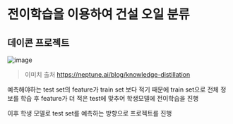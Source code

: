 # 전이학습을 이용하여 건설 오일 분류
## 데이콘 프로젝트


![image](https://user-images.githubusercontent.com/105573554/236839571-23736055-b66d-4a48-95fd-237f1897f9a9.png)
> 이미치 출처 https://neptune.ai/blog/knowledge-distillation

예측해야하는 test set의 feature가 train set 보다 적기 때문에
train set으로 전체 정보를 학습 후 feature가 더 적은 test에 맞추어 학생모델에 전이학습을 진행

이후 학생 모델로 test set를 예측하는 방향으로 프로젝트를 진행

